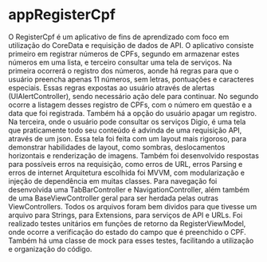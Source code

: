 # appRegisterCpf

O RegisterCpf é um aplicativo de fins de aprendizado com foco em utilização do CoreData e requisição de dados de API. O aplicativo consiste primeiro em registrar números de CPFs, segundo em armazenar estes números em uma lista, e terceiro consultar uma tela de serviços.
Na primeira ocorrerá o registro dos números, aonde há regras para que o usuário preencha apenas 11 números, sem letras, pontuações e caracteres especiais. Essas regras expostas ao usuário através de alertas (UIAlertController), sendo necessário ação dele para continuar. 
No segundo ocorre a listagem desses registro de CPFs, com o número em questão e a data que foi registrada. Também há a opção do usuário apagar um registro.
Na terceira, onde o usuário pode consultar os serviços Digio, é uma tela que praticamente todo seu conteúdo é advinda de uma requisição API, através de um json. Essa tela foi feita com um layout mais rigoroso, para demonstrar habilidades de layout, como sombras, deslocamentos horizontais e renderização de imagens. Também foi desenvolvido respostas para possíveis erros na requisição, como erros de URL, erros Parsing e erros de internet
Arquitetura escolhida foi MVVM, com modularização e injeção de dependência em muitas classes. 
Para navegação foi desenvolvida uma TabBarController e NavigationController, além também de uma BaseViewController geral para ser herdada pelas outras ViewControllers. 
Todos os arquivos foram bem dividos para que tivesse um arquivo para Strings, para Extensions, para serviços de API e URLs.
Foi realizado testes unitários em funções de retorno da RegisterViewModel, onde ocorre a verificação do estado do campo que é preenchido o CPF. Também há uma classe de mock para esses testes, facilitando a utilização e organização do código.
